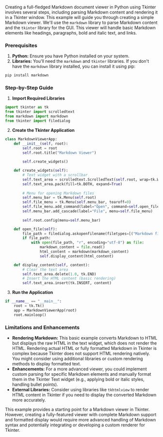 Creating a full-fledged Markdown document viewer in Python using Tkinter involves several steps, including parsing Markdown content and rendering it in a Tkinter window. This example will guide you through creating a simple Markdown viewer. We'll use the `markdown` library to parse Markdown content and the `tkinter` library for the GUI. This viewer will handle basic Markdown elements like headings, paragraphs, bold and italic text, and links.

### Prerequisites

1. **Python:** Ensure you have Python installed on your system.
2. **Libraries:** You'll need the `markdown` and `tkinter` libraries. If you don't have the `markdown` library installed, you can install it using pip:

```bash
pip install markdown
```

### Step-by-Step Guide

1. **Import Required Libraries**

```python
import tkinter as tk
from tkinter import scrolledtext
from markdown import markdown
from tkinter import filedialog
```

2. **Create the Tkinter Application**

```python
class MarkdownViewerApp:
    def __init__(self, root):
        self.root = root
        self.root.title("Markdown Viewer")
        
        self.create_widgets()

    def create_widgets(self):
        # Text widget with a scrollbar
        self.text_area = scrolledtext.ScrolledText(self.root, wrap=tk.WORD, font=("Arial", 12))
        self.text_area.pack(fill=tk.BOTH, expand=True)
        
        # Menu for opening Markdown files
        self.menu_bar = tk.Menu(self.root)
        self.file_menu = tk.Menu(self.menu_bar, tearoff=0)
        self.file_menu.add_command(label="Open", command=self.open_file)
        self.menu_bar.add_cascade(label="File", menu=self.file_menu)
        
        self.root.config(menu=self.menu_bar)

    def open_file(self):
        file_path = filedialog.askopenfilename(filetypes=[("Markdown files", "*.md"), ("All files", "*.*")])
        if file_path:
            with open(file_path, "r", encoding="utf-8") as file:
                markdown_content = file.read()
                html_content = markdown(markdown_content)
                self.display_content(html_content)

    def display_content(self, content):
        # Clear the text area
        self.text_area.delete(1.0, tk.END)
        # Insert the HTML content (basic rendering)
        self.text_area.insert(tk.INSERT, content)
```

3. **Run the Application**

```python
if __name__ == "__main__":
    root = tk.Tk()
    app = MarkdownViewerApp(root)
    root.mainloop()
```

### Limitations and Enhancements

- **Rendering Markdown:** This basic example converts Markdown to HTML but displays the raw HTML in the text widget, which does not render the HTML. Rendering actual HTML or fully formatted Markdown in Tkinter is complex because Tkinter does not support HTML rendering natively. You might consider using additional libraries or custom rendering methods to display formatted text.
- **Enhancements:** For a more advanced viewer, you could implement custom parsing for specific Markdown elements and manually format them in the Tkinter Text widget (e.g., applying bold or italic styles, handling bullet points).
- **External Libraries:** Consider using libraries like `tkhtmlview` to render HTML content in Tkinter if you need to display the converted Markdown more accurately.

This example provides a starting point for a Markdown viewer in Tkinter. However, creating a fully-featured viewer with complete Markdown support and formatted display would require more advanced handling of Markdown syntax and potentially integrating or developing a custom renderer for Tkinter.
